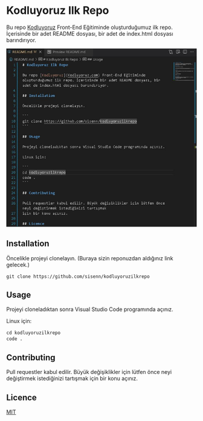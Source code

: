 # Kodluyoruz Ilk Repo

Bu repo [Kodluyoruz](Kodluyoruz.com) Front-End Eğitiminde oluşturduğumuz ilk repo. İçerisinde bir adet README dosyası, bir adet de index.html dosyası barındırıyor.

![görsel](1.JPG)

## Installation

Öncelikle projeyi clonelayın. (Buraya sizin reponuzdan aldığınız link gelecek.)

```
git clone https://github.com/sisenn/kodluyoruzilkrepo
```

## Usage

Projeyi cloneladıktan sonra Visual Studio Code programında açınız.

Linux için:

```
cd kodluyoruzilkrepo
code .
```

## Contributing

Pull requestler kabul edilir. Büyük değişiklikler için lütfen önce neyi değiştirmek istediğinizi tartışmak
için bir konu açınız. 

## Licence

[MIT](https://github.com/sisenn/kodluyoruzilkrepo/blob/main/LICENSE)
